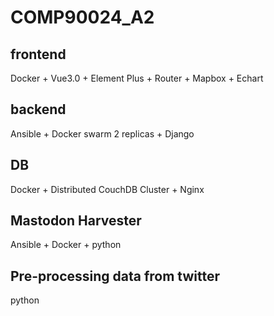 # COMP90024_A2
## frontend
Docker + Vue3.0 + Element Plus + Router + Mapbox + Echart

## backend
Ansible + Docker swarm 2 replicas + Django

## DB
Docker + Distributed CouchDB Cluster + Nginx

## Mastodon Harvester
Ansible + Docker + python

## Pre-processing data from twitter
python
